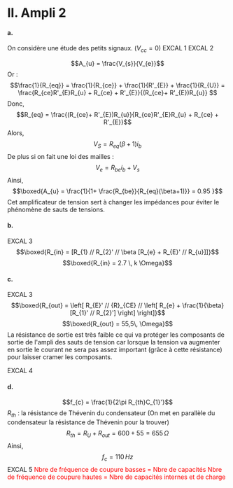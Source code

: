 # II. Ampli 2
#### a.
On considère une étude des petits signaux. ($V_{cc} = 0$)
EXCAL 1
EXCAL 2

$$A_{u} = \frac{V_{s}}{V_{e}}$$
Or : 
$$\frac{1}{R_{eq}} = \frac{1}{R_{ce}} + \frac{1}{R'_{E}} + \frac{1}{R_{U}} = \frac{R_{ce}R'_{E}R_{u} + R_{ce} + R'_{E}}{(R_{ce}+ R'_{E})R_{u}} $$
Donc, 
$$R_{eq} = \frac{(R_{ce}+ R'_{E})R_{u}}{R_{ce}R'_{E}R_{u} + R_{ce} + R'_{E}}$$
Alors, 
$$V_{S} =  R_{eq}(\beta +1)i_{b}$$
De plus si on fait une loi des mailles : 
$$V_{e} = R_{be}i_{b} + V_{s} $$
Ainsi, 
$$\boxed{A_{u} = \frac{1}{1+ \frac{R_{be}}{R_{eq}(\beta+1)}} = 0.95 }$$
Cet amplificateur de tension sert à changer les impédances pour éviter le phénomène de sauts de tensions. 

#### b.
EXCAL 3
$$\boxed{R_{in} = [R_{1} // R_{2}' // \beta [R_{e}  + R_{E}' // R_{u}]]}$$
$$\boxed{R_{in} = 2.7 \, k \Omega}$$

#### c.
EXCAL 3
$$\boxed{R_{out} = \left[ R_{E}' // {R}_{CE} // \left[ R_{e} + \frac{1}{\beta}[R_{1}' // R_{2}'] \right] \right]}$$
$$\boxed{R_{out} =  55,5\, \Omega}$$
La résistance de sortie est très faible ce qui va protéger les composants de sortie de l'ampli des sauts de tension car lorsque la tension va augmenter en sortie le courant ne sera pas assez important (grâce à cette résistance) pour laisser cramer les composants. 

EXCAL 4

#### d.
$$f_{c} = \frac{1}{2\pi R_{th}C_{1}'}$$
$R_{th}$ : la résistance de Thévenin du condensateur
(On met en parallèle du condensateur la résistance de Thévenin pour la trouver)
$$R_{th} = R_{U} + R_{out} = 600 + 55 = 655 \,\Omega$$
Ainsi, 
$$f_{c} = 110 \, Hz$$
EXCAL 5
<font color="red">Nbre de fréquence de coupure basses = Nbre de capacités</font>
<font color="red">Nbre de fréquence de coupure hautes = Nbre de capacités internes et de charge</font>

